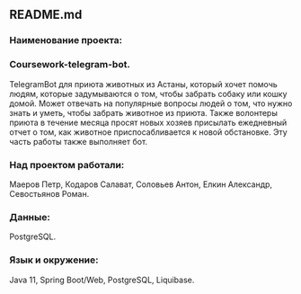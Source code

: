 ## README.md
### Наименование проекта:
### Coursework-telegram-bot. 
TelegramBot для приюта животных из Астаны, который хочет помочь людям, которые задумываются о том, чтобы забрать собаку или кошку домой.
Может отвечать на популярные вопросы людей о том, что нужно знать и уметь, чтобы забрать животное из приюта.
Также волонтеры приюта в течение месяца просят новых хозяев присылать ежедневный отчет о том, как животное приспосабливается к новой обстановке. 
Эту часть работы также выполняет бот.

### Над проектом работали:
Маеров Петр, Кодаров Салават, Соловьев Антон, Елкин Александр, Севостьянов Роман.

### Данные:
PostgreSQL.

### Язык и окружение:
Java 11, Spring Boot/Web, PostgreSQL, Liquibase.
